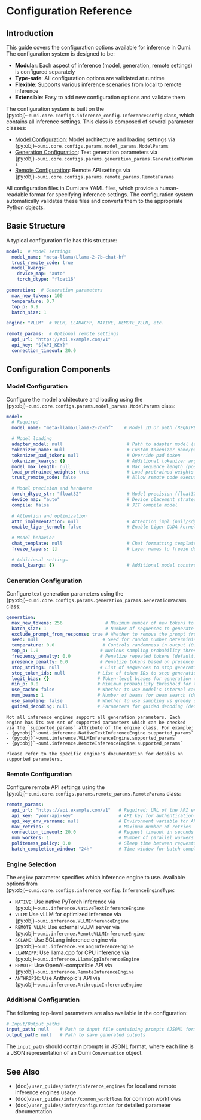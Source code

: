 # Configuration Reference

## Introduction

This guide covers the configuration options available for inference in Oumi. The configuration system is designed to be:

- **Modular**: Each aspect of inference (model, generation, remote settings) is configured separately
- **Type-safe**: All configuration options are validated at runtime
- **Flexible**: Supports various inference scenarios from local to remote inference
- **Extensible**: Easy to add new configuration options and validate them

The configuration system is built on the {py:obj}`~oumi.core.configs.inference_config.InferenceConfig` class, which contains all inference settings. This class is composed of several parameter classes:

- [Model Configuration](#model-configuration): Model architecture and loading settings via {py:obj}`~oumi.core.configs.params.model_params.ModelParams`
- [Generation Configuration](#generation-configuration): Text generation parameters via {py:obj}`~oumi.core.configs.params.generation_params.GenerationParams`
- [Remote Configuration](#remote-configuration): Remote API settings via {py:obj}`~oumi.core.configs.params.remote_params.RemoteParams`

All configuration files in Oumi are YAML files, which provide a human-readable format for specifying inference settings. The configuration system automatically validates these files and converts them to the appropriate Python objects.

## Basic Structure

A typical configuration file has this structure:

```yaml
model:  # Model settings
  model_name: "meta-llama/Llama-2-7b-chat-hf"
  trust_remote_code: true
  model_kwargs:
    device_map: "auto"
    torch_dtype: "float16"

generation:  # Generation parameters
  max_new_tokens: 100
  temperature: 0.7
  top_p: 0.9
  batch_size: 1

engine: "VLLM"  # VLLM, LLAMACPP, NATIVE, REMOTE_VLLM, etc.

remote_params:  # Optional remote settings
  api_url: "https://api.example.com/v1"
  api_key: "${API_KEY}"
  connection_timeout: 20.0
```

## Configuration Components

### Model Configuration

Configure the model architecture and loading using the {py:obj}`~oumi.core.configs.params.model_params.ModelParams` class:

```yaml
model:
  # Required
  model_name: "meta-llama/Llama-2-7b-hf"    # Model ID or path (REQUIRED)

  # Model loading
  adapter_model: null                        # Path to adapter model (auto-detected if model_name is adapter)
  tokenizer_name: null                       # Custom tokenizer name/path (defaults to model_name)
  tokenizer_pad_token: null                  # Override pad token
  tokenizer_kwargs: {}                       # Additional tokenizer args
  model_max_length: null                     # Max sequence length (positive int or null)
  load_pretrained_weights: true              # Load pretrained weights
  trust_remote_code: false                   # Allow remote code execution (use with trusted models only)

  # Model precision and hardware
  torch_dtype_str: "float32"                 # Model precision (float32/float16/bfloat16/float64)
  device_map: "auto"                         # Device placement strategy (auto/null)
  compile: false                             # JIT compile model

  # Attention and optimization
  attn_implementation: null                  # Attention impl (null/sdpa/flash_attention_2/eager)
  enable_liger_kernel: false                 # Enable Liger CUDA kernel for potential speedup

  # Model behavior
  chat_template: null                        # Chat formatting template
  freeze_layers: []                          # Layer names to freeze during training

  # Additional settings
  model_kwargs: {}                           # Additional model constructor args
```

### Generation Configuration

Configure text generation parameters using the {py:obj}`~oumi.core.configs.params.generation_params.GenerationParams` class:

```yaml
generation:
  max_new_tokens: 256                # Maximum number of new tokens to generate (default: 256)
  batch_size: 1                      # Number of sequences to generate in parallel (default: 1)
  exclude_prompt_from_response: true # Whether to remove the prompt from the response (default: true)
  seed: null                        # Seed for random number determinism (default: null)
  temperature: 0.0                  # Controls randomness in output (0.0 = deterministic) (default: 0.0)
  top_p: 1.0                       # Nucleus sampling probability threshold (default: 1.0)
  frequency_penalty: 0.0           # Penalize repeated tokens (default: 0.0)
  presence_penalty: 0.0            # Penalize tokens based on presence in text (default: 0.0)
  stop_strings: null               # List of sequences to stop generation (default: null)
  stop_token_ids: null            # List of token IDs to stop generation (default: null)
  logit_bias: {}                  # Token-level biases for generation (default: {})
  min_p: 0.0                      # Minimum probability threshold for tokens (default: 0.0)
  use_cache: false                # Whether to use model's internal cache (default: false)
  num_beams: 1                    # Number of beams for beam search (default: 1)
  use_sampling: false             # Whether to use sampling vs greedy decoding (default: false)
  guided_decoding: null           # Parameters for guided decoding (default: null)
```

```{note}
Not all inference engines support all generation parameters. Each engine has its own set of supported parameters which can be checked via the `supported_params` attribute of the engine class. For example:
- {py:obj}`~oumi.inference.NativeTextInferenceEngine.supported_params`
- {py:obj}`~oumi.inference.VLLMInferenceEngine.supported_params`
- {py:obj}`~oumi.inference.RemoteInferenceEngine.supported_params`

Please refer to the specific engine's documentation for details on supported parameters.
```

### Remote Configuration

Configure remote API settings using the {py:obj}`~oumi.core.configs.params.remote_params.RemoteParams` class:

```yaml
remote_params:
  api_url: "https://api.example.com/v1"   # Required: URL of the API endpoint
  api_key: "your-api-key"                 # API key for authentication
  api_key_env_varname: null               # Environment variable for API key
  max_retries: 3                          # Maximum number of retries
  connection_timeout: 20.0                # Request timeout in seconds
  num_workers: 1                          # Number of parallel workers
  politeness_policy: 0.0                  # Sleep time between requests
  batch_completion_window: "24h"          # Time window for batch completion
```

### Engine Selection

The `engine` parameter specifies which inference engine to use. Available options from {py:obj}`~oumi.core.configs.inference_config.InferenceEngineType`:

- `NATIVE`: Use native PyTorch inference via {py:obj}`~oumi.inference.NativeTextInferenceEngine`
- `VLLM`: Use vLLM for optimized inference via {py:obj}`~oumi.inference.VLLMInferenceEngine`
- `REMOTE_VLLM`: Use external vLLM server via {py:obj}`~oumi.inference.RemoteVLLMInferenceEngine`
- `SGLANG`: Use SGLang inference engine via {py:obj}`~oumi.inference.SGLangInferenceEngine`
- `LLAMACPP`: Use llama.cpp for CPU inference via {py:obj}`~oumi.inference.LlamaCppInferenceEngine`
- `REMOTE`: Use OpenAI-compatible API via {py:obj}`~oumi.inference.RemoteInferenceEngine`
- `ANTHROPIC`: Use Anthropic's API via {py:obj}`~oumi.inference.AnthropicInferenceEngine`

### Additional Configuration

The following top-level parameters are also available in the configuration:

```yaml
# Input/Output paths
input_path: null    # Path to input file containing prompts (JSONL format)
output_path: null   # Path to save generated outputs
```

The `input_path` should contain prompts in JSONL format, where each line is a JSON representation of an Oumi `Conversation` object.

## See Also

- {doc}`/user_guides/infer/inference_engines` for local and remote inference engines usage
- {doc}`/user_guides/infer/common_workflows` for common workflows
- {doc}`/user_guides/infer/configuration` for detailed parameter documentation
